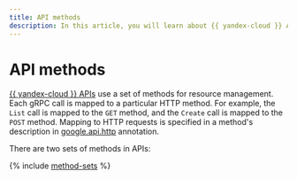 ```yaml
---
title: API methods
description: In this article, you will learn about {{ yandex-cloud }} API methods and their types.
---
```


# API methods

[{{ yandex-cloud }} APIs](https://github.com/yandex-cloud/cloudapi) use a set of methods for resource management. Each gRPC call is mapped to a particular HTTP method. For example, the `List` call is mapped to the `GET` method, and the `Create` call is mapped to the `POST` method. Mapping to HTTP requests is specified in a method's description in [google.api.http](https://github.com/googleapis/googleapis/blob/master/google/api/http.proto) annotation.

There are two sets of methods in APIs:

{% include [method-sets](../_includes/method-sets.md) %}
